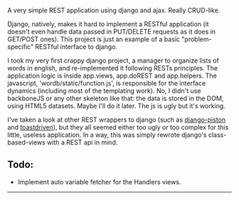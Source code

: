 A very simple REST application using django and ajax. Really CRUD-like.

Django, natively, makes it hard to implement a RESTful application (it doesn't even
handle data passed in PUT/DELETE requests as it does in GET/POST ones). This project
is just an example of a basic "problem-specific" RESTful interface to django.

I took my very first crappy django project, a manager to organize lists of words in
english, and re-implemented it following RESTs principles. The application logic is
inside app.views, app.doREST and app.helpers. The javascript, 'wordb/static/function.js',
is responsible for the interface dynamics (including most of the templating work).
No, I didn't use backboneJS or any other skeleton like that: the data is stored in the DOM,
using HTML5 datasets. Maybe I'll do it later. The js is ugly but it's working.

I've taken a look at other REST wrappers to django (such as [django-piston][1] and 
[toastdriven][2]), but they all seemed either too ugly or too complex for this little,
useless application. In a way, this was simply rewrote django's class-based-views with
a REST api in mind.

Todo:
-----
* Implement auto variable fetcher for the Handlers views.

  [1]: https://bitbucket.org/jespern/django-piston/wiki/Home "django-piston"
  [2]: https://github.com/toastdriven/django-tastypie "tastypie"
  
-----
